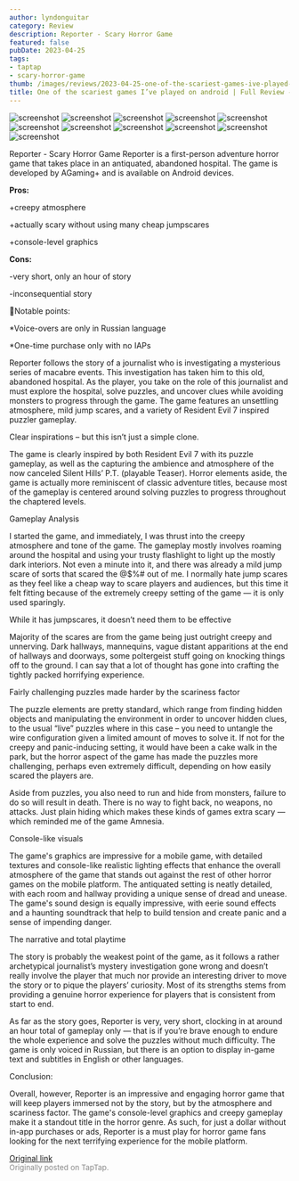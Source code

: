 ```yaml
---
author: lyndonguitar
category: Review
description: Reporter - Scary Horror Game
featured: false
pubDate: 2023-04-25
tags:
- taptap
- scary-horror-game
thumb: /images/reviews/2023-04-25-one-of-the-scariest-games-ive-played-on-android--full-review---reporter-0.avif
title: One of the scariest games I’ve played on android | Full Review - Reporter
---
```


<div class="gallery">
  <img src="/images/reviews/2023-04-25-one-of-the-scariest-games-ive-played-on-android--full-review---reporter-0.avif" alt="screenshot" />
  <img src="/images/reviews/2023-04-25-one-of-the-scariest-games-ive-played-on-android--full-review---reporter-1.avif" alt="screenshot" />
  <img src="/images/reviews/2023-04-25-one-of-the-scariest-games-ive-played-on-android--full-review---reporter-2.avif" alt="screenshot" />
  <img src="/images/reviews/2023-04-25-one-of-the-scariest-games-ive-played-on-android--full-review---reporter-3.avif" alt="screenshot" />
  <img src="/images/reviews/2023-04-25-one-of-the-scariest-games-ive-played-on-android--full-review---reporter-4.avif" alt="screenshot" />
  <img src="/images/reviews/2023-04-25-one-of-the-scariest-games-ive-played-on-android--full-review---reporter-5.avif" alt="screenshot" />
  <img src="/images/reviews/2023-04-25-one-of-the-scariest-games-ive-played-on-android--full-review---reporter-6.avif" alt="screenshot" />
  <img src="/images/reviews/2023-04-25-one-of-the-scariest-games-ive-played-on-android--full-review---reporter-7.avif" alt="screenshot" />
  <img src="/images/reviews/2023-04-25-one-of-the-scariest-games-ive-played-on-android--full-review---reporter-8.avif" alt="screenshot" />
  <img src="/images/reviews/2023-04-25-one-of-the-scariest-games-ive-played-on-android--full-review---reporter-9.avif" alt="screenshot" />
  <img src="/images/reviews/2023-04-25-one-of-the-scariest-games-ive-played-on-android--full-review---reporter-10.avif" alt="screenshot" />
</div>

Reporter - Scary Horror Game
Reporter is a first-person adventure horror game that takes place in an antiquated, abandoned hospital. The game is developed by AGaming+ and is available on Android devices.


**Pros:**


+creepy atmosphere

+actually scary without using many cheap jumpscares

+console-level graphics


**Cons:**


-very short, only an hour of story

-inconsequential story

📝Notable points:

*Voice-overs are only in Russian language

*One-time purchase only with no IAPs

Reporter follows the story of a journalist who is investigating a mysterious series of macabre events. This investigation has taken him to this old, abandoned hospital. As the player, you take on the role of this journalist and must explore the hospital, solve puzzles, and uncover clues while avoiding monsters to progress through the game. The game features an unsettling atmosphere, mild jump scares, and a variety of Resident Evil 7 inspired puzzler gameplay.

Clear inspirations – but this isn’t just a simple clone.

The game is clearly inspired by both Resident Evil 7 with its puzzle gameplay, as well as the capturing the ambience and atmosphere of the now canceled Silent Hills’ P.T. (playable Teaser). Horror elements aside, the game is actually more reminiscent of classic adventure titles, because most of the gameplay is centered around solving puzzles to progress throughout the chaptered levels.

Gameplay Analysis

I started the game, and immediately, I was thrust into the creepy atmosphere and tone of the game. The gameplay mostly involves roaming around the hospital and using your trusty flashlight to light up the mostly dark interiors. Not even a minute into it, and there was already a mild jump scare of sorts that scared the @$%# out of me. I normally hate jump scares as they feel like a cheap way to scare players and audiences, but this time it felt fitting because of the extremely creepy setting of the game — it is only used sparingly.

While it has jumpscares, it doesn’t need them to be effective

Majority of the scares are from the game being just outright creepy and unnerving. Dark hallways, mannequins, vague distant apparitions at the end of hallways and doorways, some poltergeist stuff going on knocking things off to the ground. I can say that a lot of thought has gone into crafting the tightly packed horrifying experience.

Fairly challenging puzzles made harder by the scariness factor

The puzzle elements are pretty standard, which range from finding hidden objects and manipulating the environment in order to uncover hidden clues, to the usual “live” puzzles where in this case – you need to untangle the wire configuration given a limited amount of moves to solve it. If not for the creepy and panic-inducing setting, it would have been a cake walk in the park, but the horror aspect of the game has made the puzzles more challenging, perhaps even extremely difficult, depending on how easily scared the players are.

Aside from puzzles, you also need to run and hide from monsters, failure to do so will result in death. There is no way to fight back, no weapons, no attacks. Just plain hiding which makes these kinds of games extra scary — which reminded me of the game Amnesia.

Console-like visuals

The game's graphics are impressive for a mobile game, with detailed textures and console-like realistic lighting effects that enhance the overall atmosphere of the game that stands out against the rest of other horror games on the mobile platform. The antiquated setting is neatly detailed, with each room and hallway providing a unique sense of dread and unease. The game's sound design is equally impressive, with eerie sound effects and a haunting soundtrack that help to build tension and create panic and a sense of impending danger.

The narrative and total playtime

The story is probably the weakest point of the game, as it follows a rather archetypical journalist’s mystery investigation gone wrong and doesn’t really involve the player that much nor provide an interesting driver to move the story or to pique the players’ curiosity. Most of its strengths stems from providing a genuine horror experience for players that is consistent from start to end.

As far as the story goes, Reporter is very, very short, clocking in at around an hour total of gameplay only — that is if you’re brave enough to endure the whole experience and solve the puzzles without much difficulty. The game is only voiced in Russian, but there is an option to display in-game text and subtitles in English or other languages.

Conclusion:

Overall, however, Reporter is an impressive and engaging horror game that will keep players immersed not by the story, but by the atmosphere and scariness factor. The game's console-level graphics and creepy gameplay make it a standout title in the horror genre. As such, for just a dollar without in-app purchases or ads, Reporter is a must play for horror game fans looking for the next terrifying experience for the mobile platform.

[Original link](https://www.taptap.io/post/5234886)<br><span style="font-size: 0.95em; color: #888;">Originally posted on TapTap.</span>
